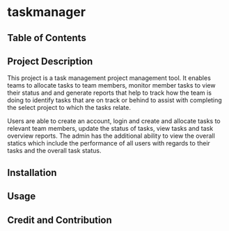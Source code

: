 # taskmanager

## Table of Contents

## Project Description

This project is a task management project management tool. It enables teams to allocate tasks to team members, monitor member tasks to view their status and and generate reports that help to track how the team is doing to identify tasks that are on track or behind to assist with completing the select project to which the tasks relate.

Users are able to create an account, login and create and allocate tasks to relevant team members, update the status of tasks, view tasks and task overview reports. The admin has the additional ability to view the overall statics which include the performance of all users with regards to their tasks and the overall task status.

## Installation

## Usage

## Credit and Contribution

